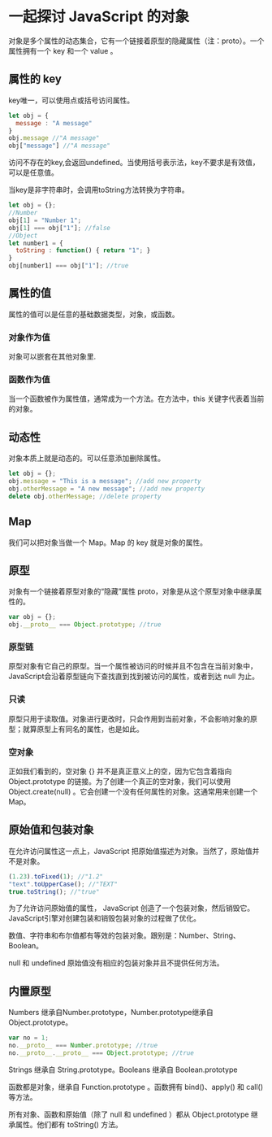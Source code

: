 # 一起探讨 JavaScript 的对象

对象是多个属性的动态集合，它有一个链接着原型的隐藏属性（注：proto）。一个属性拥有一个 key 和一个 value 。

## 属性的 key

key唯一，可以使用点或括号访问属性。

```js
let obj = {
  message : "A message"
}
obj.message //"A message"
obj["message"] //"A message"
```

访问不存在的key,会返回undefined。当使用括号表示法，key不要求是有效值，可以是任意值。

当key是非字符串时，会调用toString方法转换为字符串。

```js
let obj = {};
//Number
obj[1] = "Number 1";
obj[1] === obj["1"]; //false
//Object
let number1 = {
  toString : function() { return "1"; }
}
obj[number1] === obj["1"]; //true
```

## 属性的值

属性的值可以是任意的基础数据类型，对象，或函数。

### 对象作为值

对象可以嵌套在其他对象里.

### 函数作为值

当一个函数被作为属性值，通常成为一个方法。在方法中，this 关键字代表着当前的对象。

## 动态性

对象本质上就是动态的。可以任意添加删除属性。

```js
let obj = {};
obj.message = "This is a message"; //add new property
obj.otherMessage = "A new message"; //add new property
delete obj.otherMessage; //delete property
```

## Map

我们可以把对象当做一个 Map。Map 的 key 就是对象的属性。

## 原型

对象有一个链接着原型对象的“隐藏”属性 proto，对象是从这个原型对象中继承属性的。

```js
var obj = {};
obj.__proto__ === Object.prototype; //true
```

### 原型链

原型对象有它自己的原型。当一个属性被访问的时候并且不包含在当前对象中，JavaScript会沿着原型链向下查找直到找到被访问的属性，或者到达 null 为止。

### 只读

原型只用于读取值。对象进行更改时，只会作用到当前对象，不会影响对象的原型；就算原型上有同名的属性，也是如此。

### 空对象

正如我们看到的，空对象 {} 并不是真正意义上的空，因为它包含着指向 Object.prototype 的链接。为了创建一个真正的空对象，我们可以使用 Object.create(null) 。它会创建一个没有任何属性的对象。这通常用来创建一个Map。

## 原始值和包装对象

在允许访问属性这一点上，JavaScript 把原始值描述为对象。当然了，原始值并不是对象。

```js
(1.23).toFixed(1); //"1.2"
"text".toUpperCase(); //"TEXT"
true.toString(); //"true"
```

为了允许访问原始值的属性， JavaScript 创造了一个包装对象，然后销毁它。JavaScript引擎对创建包装和销毁包装对象的过程做了优化。

数值、字符串和布尔值都有等效的包装对象。跟别是：Number、String、Boolean。

null 和 undefined 原始值没有相应的包装对象并且不提供任何方法。

## 内置原型

Numbers 继承自Number.prototype，Number.prototype继承自Object.prototype。

```js
var no = 1;
no.__proto__ === Number.prototype; //true
no.__proto__.__proto__ === Object.prototype; //true
```

Strings 继承自 String.prototype。Booleans 继承自 Boolean.prototype

函数都是对象，继承自 Function.prototype 。函数拥有 bind()、apply() 和 call() 等方法。

所有对象、函数和原始值（除了 null 和 undefined ）都从 Object.prototype 继承属性。他们都有 toString() 方法。



